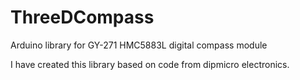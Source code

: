ThreeDCompass
=============

Arduino library for GY-271 HMC5883L digital compass module

I have created this library based on code from dipmicro electronics.
